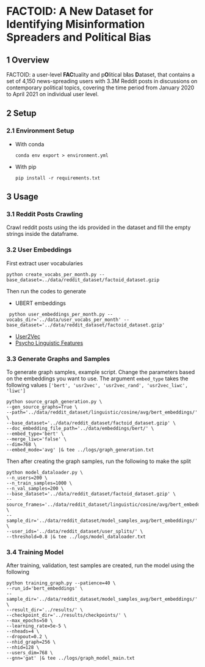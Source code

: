 # FACTOID: A New Dataset for Identifying Misinformation Spreaders and Political Bias

## 1 Overview

FACTOID: a user-level **FAC**tuality and p**O**litical b**I**as **D**ataset, that contains a set of 4,150 news-spreading users with 3.3M Reddit posts in discussions on contemporary political topics, covering the time period from January 2020 to April 2021 on individual user level.

## 2 Setup

### 2.1 Environment Setup

* With conda
  
    ```conda env export > environment.yml```
* With pip

    ```pip install -r requirements.txt```

## 3 Usage

### 3.1 Reddit Posts Crawling

   Crawl reddit posts using the ids provided in the dataset and fill the empty strings inside the dataframe.  

### 3.2 User Embeddings

  First extract user vocabularies 

  ```
  python create_vocabs_per_month.py --base_dataset=../data/reddit_dataset/factoid_dataset.gzip
  ```

  Then run the codes to generate
          
   * UBERT embeddings

  ```
   python user_embeddings_per_month.py --vocabs_dir='../data/user_vocabs_per_month' --base_dataset='../data/reddit_dataset/factoid_dataset.gzip'
  ```

  * [User2Vec](https://github.com/samiroid/usr2vec)
  * [Psycho Linguistic Features](https://github.com/caisa-lab/FACTOID-dataset/tree/main/src/psycho_ling_embeddings)

### 3.3 Generate Graphs and Samples

  To generate graph samples, example script. Change the parameters based on the embeddings you want to use. The argument `embed_type`  takes the following values `['bert', 'usr2vec', 'usr2vec_rand', 'usr2vec_liwc', 'liwc']`

  ```
  python source_graph_generation.py \
  --gen_source_graphs=True \
  --path='../data/reddit_dataset/linguistic/cosine/avg/bert_embeddings/' \ 
  --base_dataset='../data/reddit_dataset/factoid_dataset.gzip' \
  --doc_embedding_file_path='../data/embeddings/bert/' \
  --embed_type='bert' \
  --merge_liwc='false' \
  --dim=768 \
  --embed_mode='avg' |& tee ../logs/graph_generation.txt
  ```

  Then after creating the graph samples, run the following to make the split

  ```
  python model_dataloader.py \
  --n_users=200 \
  --n_train_samples=1000 \
  --n_val_samples=200 \
  --base_dataset='../data/reddit_dataset/factoid_dataset.gzip' \
  --source_frames='../data/reddit_dataset/linguistic/cosine/avg/bert_embeddings/source' \
  --sample_dir='../data/reddit_dataset/model_samples_avg/bert_embeddings/' \
  --user_ids='../data/reddit_dataset/user_splits/' \
  --threshold=0.8 |& tee ../logs/model_dataloader.txt
  ```

### 3.4 Training Model

  After training, validation, test samples are created, run the model using the following

  ```
  python training_graph.py --patience=40 \
  --run_id='bert_embeddings' \
  --sample_dir='../data/reddit_dataset/model_samples_avg/bert_embeddings/'  \
  --result_dir='../results/' \
  --checkpoint_dir='../results/checkpoints/' \
  --max_epochs=50 \
  --learning_rate=5e-5 \
  --nheads=4 \
  --dropout=0.2 \
  --nhid_graph=256 \
  --nhid=128 \
  --users_dim=768 \
  --gnn='gat' |& tee ../logs/graph_model_main.txt
  ```
